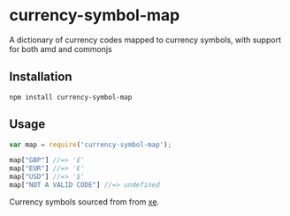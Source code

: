 # currency-symbol-map

A dictionary of currency codes mapped to currency symbols, with support for both amd and commonjs

## Installation

    npm install currency-symbol-map

## Usage

```js
var map = require('currency-symbol-map');

map["GBP"] //=> '£'
map["EUR"] //=> '€'
map["USD"] //=> '$'
map["NOT A VALID CODE"] //=> undefined
```

Currency symbols sourced from from [xe](http://www.xe.com/symbols.php).
